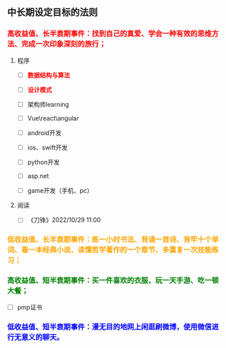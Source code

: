 ## 中长期设定目标的法则

### <span style="color:red">高收益值、长半衰期事件：找到自己的真爱、学会一种有效的思维方法、完成一次印象深刻的旅行；</span>
1. 程序
   - [ ] <span style="color:red">**数据结构与算法**</span>

   - [ ] <span style="color:red">**设计模式**</span>

   - [ ] 架构师learning

   - [ ] Vue\react\angular

   - [ ] android开发

   - [ ] ios、swift开发

   - [ ] python开发

   - [ ] asp.net

   - [ ] game开发（手机、pc）


2. 阅读
   - [ ] 《刀锋》2022/10/29 11:00

  

### <span style="color:orange">低收益值、长半衰期事件：练一小时书法、背诵一首诗、背牢十个单词、看一本经典小说、读懂哲学著作的一个章节、多重复一次技能练习；</span>

### <span style="color:green">高收益值、短半衰期事件：买一件喜欢的衣服、玩一天手游、吃一顿大餐；</span>

- [ ] pmp证书

### <span style="color:blue">低收益值、短半衰期事件：漫无目的地网上闲逛刷微博，使用微信进行无意义的聊天。</span>



